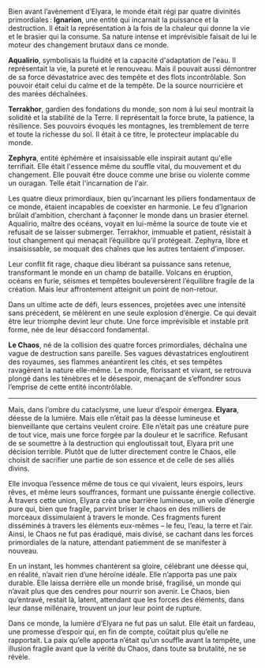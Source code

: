 Bien avant l’avènement d’Elyara, le monde était régi par quatre divinités primordiales : 
 **Ignarion**, une entité qui incarnait la puissance et la destruction. Il était la représentation à la fois de la chaleur qui donne la vie et le brasier qui la consume. Sa nature intense et imprévisible faisait de lui le moteur des changement brutaux dans ce monde.

 **Aqualirio**, symbolisais la fluidité et la capacité d'adaptation de l'eau. Il représentait la vie, la pureté et le renouveau. Mais il pouvait aussi démontrer de sa force dévastatrice avec des tempête et des flots incontrôlable. Son pouvoir était celui du calme et de la tempête. De la source nourricière et des marées déchaînées.

 **Terrakhor**, gardien des fondations du monde, son nom à lui seul montrait la solidité et la stabilité de la Terre. Il représentait la force brute, la patience, la résilience. Ses pouvoirs évoqués les montagnes, les tremblement de terre et toute la richesse du sol. Il était à ce titre, le protecteur implacable du monde.

 **Zephyra**, entité éphémère et insaisissable elle inspirait autant qu'elle terrifiait. Elle était l'essence même du souffle vital, du mouvement et du changement. Elle pouvait être douce comme une brise ou violente comme un ouragan. Telle était l'incarnation de l'air.
 
Les quatre dieux primordiaux, bien qu’incarnant les piliers fondamentaux de ce monde, étaient incapables de coexister en harmonie. Le feu d’Ignarion brûlait d’ambition, cherchant à façonner le monde dans un brasier éternel. Aqualirio, maître des océans, voyait en lui-même la source de toute vie et refusait de se laisser submerger. Terrakhor, immuable et patient, résistait à tout changement qui menaçait l’équilibre qu’il protégeait. Zephyra, libre et insaisissable, se moquait des chaînes que les autres tentaient d’imposer.

Leur conflit fit rage, chaque dieu libérant sa puissance sans retenue, transformant le monde en un champ de bataille. Volcans en éruption, océans en furie, séismes et tempêtes bouleversèrent l’équilibre fragile de la création. Mais leur affrontement atteignit un point de non-retour.

Dans un ultime acte de défi, leurs essences, projetées avec une intensité sans précédent, se mêlèrent en une seule explosion d’énergie. Ce qui devait être leur triomphe devint leur chute. Une force imprévisible et instable prit forme, née de leur désaccord fondamental.

**Le Chaos**, né de la collision des quatre forces primordiales, déchaîna une vague de destruction sans pareille. Ses vagues dévastatrices engloutirent des royaumes, ses flammes anéantirent les cités, et ses tempêtes ravagèrent la nature elle-même. Le monde, florissant et vivant, se retrouva plongé dans les ténèbres et le désespoir, menaçant de s’effondrer sous l’emprise de cette entité incontrôlable.

***

Mais, dans l’ombre du cataclysme, une lueur d’espoir émergea. **Elyara**, déesse de la lumière. Mais elle n’était pas la déesse lumineuse et bienveillante que certains veulent croire. Elle n’était pas une créature pure de tout vice, mais une force forgée par la douleur et le sacrifice. Refusant de se soumettre à la destruction qui engloutissait tout, Elyara prit une décision terrible. Plutôt que de lutter directement contre le Chaos, elle choisit de sacrifier une partie de son essence et de celle de ses alliés divins. 

Elle invoqua l’essence même de tous ce qui vivaient, leurs espoirs, leurs rêves, et même leurs souffrances, formant une puissante énergie collective. À travers cette union, Elyara créa une barrière lumineuse, un voile d’énergie pure qui, bien que fragile, parvint briser le chaos en des milliers de morceaux dissimulaient à travers le monde. Ces fragments furent disséminés à travers les éléments eux-mêmes – le feu, l’eau, la terre et l’air. Ainsi, le Chaos ne fut pas éradiqué, mais divisé, se cachant dans les forces primordiales de la nature, attendant patiemment de se manifester à nouveau.

En un instant, les hommes chantèrent sa gloire, célébrant une déesse qui, en réalité, n’avait rien d’une héroïne idéale. Elle n’apporta pas une paix durable. Elle laissa derrière elle un monde brisé, fragilisé, un monde qui n’avait plus que des cendres pour nourrir son avenir. Le Chaos, bien qu’entravé, restait là, latent, attendant que les forces des éléments, dans leur danse millénaire, trouvent un jour leur point de rupture.

Dans ce monde, la lumière d’Elyara ne fut pas un salut. Elle était un fardeau, une promesse d’espoir qui, en fin de compte, coûtait plus qu’elle ne rapportait. La paix qu’elle apporta n’était qu’un souffle avant la tempête, une illusion fragile avant que la vérité du Chaos, dans toute sa brutalité, ne se révèle.